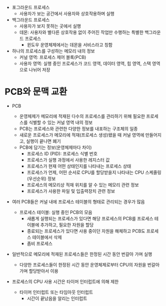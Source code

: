 - 포그라운드 프로세스
  - 사용자가 보는 공간에서 사용자와 상호작용하며 실행
- 백그라운드 프로세스
  - 사용자가 보지 못하는 곳에서 실행
  - 데몬: 사용자와 별다른 상호작용 없이 주어진 작업만 수행하는 특별한 백그라운드 프로세스
    - 윈도우 운영체제에서는 데몬을 서비스라고 칭함
- 하나의 프로세스를 구성하는 메모리 내의 정보
  - 커널 영역: 프로세스 제어 블록(PCB)
  - 사용자 영역: 실행 중인 프로세스가 코드 영역, 데이터 영역, 힙 영역, 스택 영역으로 나뉘어 저장

# PCB와 문맥 교환
- PCB
  - 운영체제가 메모리에 적재된 다수의 프로세스를 관리하기 위해 필요한 프로세스를 식별할 수 있는 커널 영역 내의 정보
  - PCB는 프로세스와 관련한 다양한 정보를 내포하는 구조체의 일종
  - 새로운 프로세스가 메모리에 적재(프로세스 생성)됐을 때 커널 영역에 만들어지고, 실행이 끝나면 폐기
  - PCB에 담기는 정보(운영체제마다 차이)
    - 프로세스 ID (PID): 프로세스 식별 번호
    - 프로세스가 실행 과정에서 사용한 레지스터 값
    - 프로세스가 현재 어떤 상태인지를 나타내는 프로세스 상태
    - 프로세스가 언제, 어떤 순서로 CPU를 할당받을지 나타내는 CPU 스케줄링(우선순위) 정보
    - 프로세스의 메모리상 적재 위치를 알 수 있는 메모리 관련 정보
    - 프로세스가 사용한 파일 및 입출력장치 관련 정보

- 여러 PCB들은 커널 내에 프로세스 테이블의 형태로 관리되는 경우가 많음
  - 프로세스 테이블: 실행 중인 PCB의 모음
    - 새롭게 실행되는 프로세스가 있다면 해당 프로세스의 PCB를 프로세스 테이블에 추가하고, 필요한 자원을 할당
    - 종료되는 프로세스가 있다면 사용 중이던 자원을 해체하고 PCB도 프로세스 테이블에서 삭제
    - 좀비 프로세스

- 일반적으로 메모리에 적재된 프로세스들은 한정된 시간 동안 번갈아 가며 실행
  - 다양한 프로세스들이 한정된 시간 동안 운영체제로부터 CPU의 자원을 번갈아 가며 할당받아서 이용
- 프로세스의 CPU 사용 시간은 타이머 인터럽트에 의해 제한
  - 타이머 인터럽트 또는 타임아웃 인터럽트
    - 시간이 끝났음을 알리는 인터럽트
